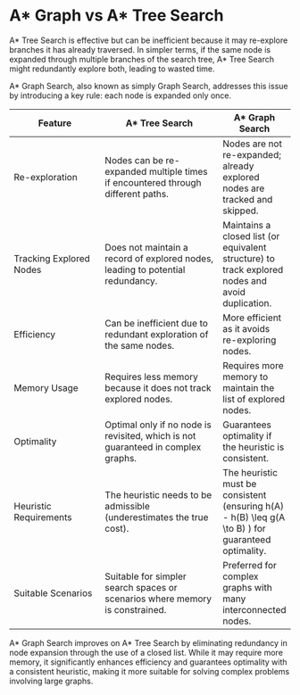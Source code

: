 # A\* Graph vs A\* Tree Search

A\* Tree Search is effective but can be inefficient because it may re-explore branches it has already traversed. In simpler terms, if the same node is expanded through multiple branches of the search tree, A\* Tree Search might redundantly explore both, leading to wasted time.

A\* Graph Search, also known as simply Graph Search, addresses this issue by introducing a key rule: each node is expanded only once.

<table><thead><tr><th width="196">Feature	</th><th width="277">A* Tree Search</th><th>A* Graph Search</th></tr></thead><tbody><tr><td>Re-exploration</td><td>Nodes can be re-expanded multiple times if encountered through different paths.</td><td>Nodes are not re-expanded; already explored nodes are tracked and skipped.</td></tr><tr><td>Tracking Explored Nodes</td><td>Does not maintain a record of explored nodes, leading to potential redundancy.</td><td>Maintains a closed list (or equivalent structure) to track explored nodes and avoid duplication.</td></tr><tr><td>Efficiency</td><td>Can be inefficient due to redundant exploration of the same nodes.</td><td>More efficient as it avoids re-exploring nodes.</td></tr><tr><td>Memory Usage</td><td>Requires less memory because it does not track explored nodes.</td><td>Requires more memory to maintain the list of explored nodes.</td></tr><tr><td>Optimality</td><td>Optimal only if no node is revisited, which is not guaranteed in complex graphs.</td><td>Guarantees optimality if the heuristic is consistent.</td></tr><tr><td>Heuristic Requirements</td><td>The heuristic needs to be admissible (underestimates the true cost).</td><td>The heuristic must be consistent (ensuring h(A) - h(B) \leq g(A \to B) ) for guaranteed optimality.</td></tr><tr><td>Suitable Scenarios</td><td>Suitable for simpler search spaces or scenarios where memory is constrained.</td><td>Preferred for complex graphs with many interconnected nodes.</td></tr></tbody></table>

A\* Graph Search improves on A\* Tree Search by eliminating redundancy in node expansion through the use of a closed list. While it may require more memory, it significantly enhances efficiency and guarantees optimality with a consistent heuristic, making it more suitable for solving complex problems involving large graphs.
